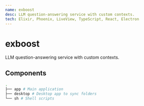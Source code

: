 ```yaml
---
name: exboost
desc: LLM question-answering service with custom contexts.
tech: Elixir, Phoenix, LiveView, TypeScript, React, Electron
---
```


# exboost

LLM question-answering service with custom contexts.

## Components

```bash
.
├── app # Main application
├── desktop # Desktop app to sync folders
└── sh # Shell scripts
```
